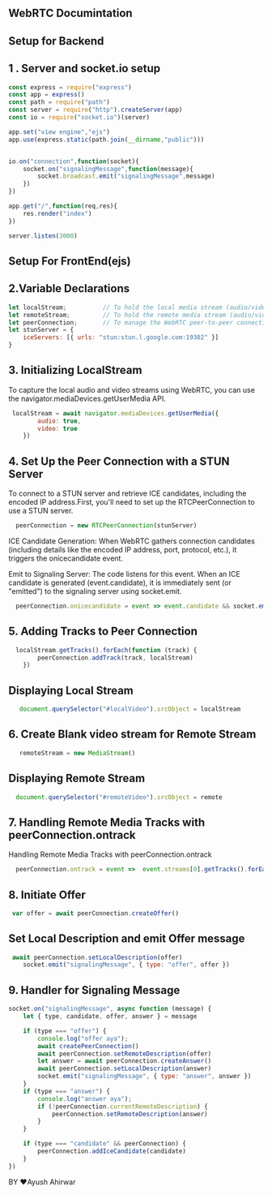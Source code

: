 
## WebRTC Documintation


## Setup for Backend
## 1 . Server and socket.io setup 

```javascript
const express = require("express")
const app = express()
const path = require("path")
const server = require("http").createServer(app)
const io = require("socket.io")(server)

app.set("view engine","ejs")
app.use(express.static(path.join(__dirname,"public")))


io.on("connection",function(socket){
    socket.on("signalingMessage",function(message){
        socket.broadcast.emit("signalingMessage",message)
    })
})

app.get("/",function(req,res){
    res.render("index")
})

server.listen(3000)
```

## Setup For FrontEnd(ejs)
## 2.Variable Declarations
```javascript
let localStream;          // To hold the local media stream (audio/video)
let remoteStream;         // To hold the remote media stream (audio/video)
let peerConnection;       // To manage the WebRTC peer-to-peer connection
let stunServer = {
    iceServers: [{ urls: "stun:stun.l.google.com:19302" }]
}
```

## 3. Initializing LocalStream
To capture the local audio and video streams using WebRTC, you can use the navigator.mediaDevices.getUserMedia API.

```javascript
 localStream = await navigator.mediaDevices.getUserMedia({
        audio: true,
        video: true
    })
```

## 4. Set Up the Peer Connection with a STUN Server
To connect to a STUN server and retrieve ICE candidates, including the encoded IP address.First, you'll need to set up the RTCPeerConnection to use a STUN server.

```javascript
  peerConnection = new RTCPeerConnection(stunServer)
```

ICE Candidate Generation: When WebRTC gathers connection candidates (including details like the encoded IP address, port, protocol, etc.), it triggers the onicecandidate event.

Emit to Signaling Server: The code listens for this event. When an ICE candidate is generated (event.candidate), it is immediately sent (or "emitted") to the signaling server using socket.emit.

```javascript
  peerConnection.onicecandidate = event => event.candidate && socket.emit("signalingMessage", { type: "candidate", candidate: event.candidate })

```
## 5. Adding Tracks to Peer Connection 
```javascript
  localStream.getTracks().forEach(function (track) {
        peerConnection.addTrack(track, localStream)
    })

```
## Displaying Local Stream
```javascript
   document.querySelector("#localVideo").srcObject = localStream

```
## 6. Create Blank video stream for Remote Stream 
```javascript
   remoteStream = new MediaStream()

```
## Displaying Remote Stream
```javascript
  document.querySelector("#remoteVideo").srcObject = remote

```

## 7. Handling Remote Media Tracks with peerConnection.ontrack

Handling Remote Media Tracks with peerConnection.ontrack
```javascript
  peerConnection.ontrack = event =>  event.streams[0].getTracks().forEach(track => remote.addTrack(track))

```

## 8.  Initiate Offer 
```javascript
 var offer = await peerConnection.createOffer()
```
## Set Local Description and emit Offer message
```javascript
 await peerConnection.setLocalDescription(offer)
    socket.emit("signalingMessage", { type: "offer", offer })
```

## 9. Handler for Signaling Message 
```javascript
socket.on("signalingMessage", async function (message) {
    let { type, candidate, offer, answer } = message

    if (type === "offer") {
        console.log("offer aya");
        await createPeerConnection()
        await peerConnection.setRemoteDescription(offer)
        let answer = await peerConnection.createAnswer()
        await peerConnection.setLocalDescription(answer)
        socket.emit("signalingMessage", { type: "answer", answer })
    }
    if (type === "answer") {
        console.log("answer aya");
        if (!peerConnection.currentRemoteDescription) {
            peerConnection.setRemoteDescription(answer)
        }
    }

    if (type === "candidate" && peerConnection) {
        peerConnection.addIceCandidate(candidate)
    }
})
```



BY ❤️Ayush Ahirwar
